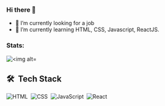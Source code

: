 ### Hi there 👋

- 🔭 I’m currently looking for a job
- 🌱 I’m currently learning HTML, CSS, Javascript, ReactJS.

### Stats: 
<div>
    <img alt="<img alt="Luiz Garbini's Activity Graph" src="https://activity-graph.herokuapp.com/graph?username=LuizGarbini&custom_title=Luiz%20Garbini%27s%20Contribution%20Graph&bg_color=121214&color=737380&line=28203e&point=8257e5&hide_border=true" />
  <div> 
     
## 🛠 &nbsp;Tech Stack
      
![HTML](https://img.shields.io/badge/-HTML-05122A?style=flat&logo=HTML5)&nbsp;
![CSS](https://img.shields.io/badge/-CSS-05122A?style=flat&logo=CSS3&logoColor=1572B6)&nbsp;
![JavaScript](https://img.shields.io/badge/-JavaScript-05122A?style=flat&logo=javascript)&nbsp;
![React](https://img.shields.io/badge/-React-05122A?style=flat&logo=react)&nbsp;                                     
